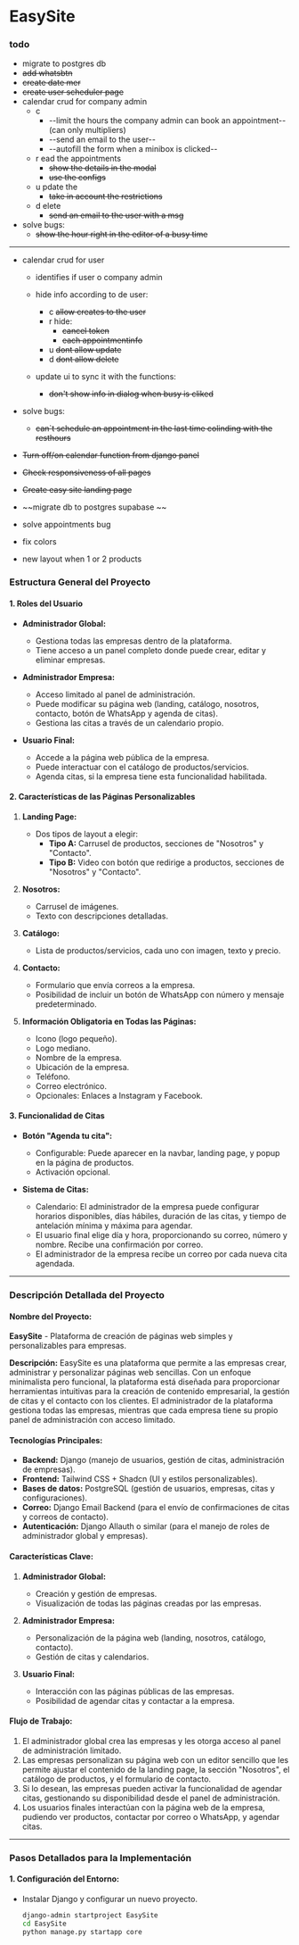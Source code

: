 # EasySite

### todo
- migrate to postgres db
- ~~add whatsbtn~~
- ~~create date mer~~
- ~~create user scheduler page~~
- calendar crud for company admin 
   - c 
      - --limit the hours the company admin can book an appointment-- (can only multipliers)
      - --send an email to the user--
      - --autofill the form when a minibox is clicked--
   - r ead the appointments
      - ~~show the details in the modal~~
      - ~~use the configs~~
   - u pdate the 
      - ~~take in account the restrictions~~
   - d elete
      - ~~send an email to the user with a msg~~
- solve bugs:
   - ~~show the hour right in the editor of a busy time~~
---
- calendar crud for user
   - identifies if user o company admin
   - hide info according to de user:
      - c ~~allow creates to the user~~
      - r hide:
         - ~~cancel token~~
         - ~~each appointmentinfo~~
      - u ~~dont allow update~~
      - d ~~dont allow delete~~

   - update ui to sync it with the functions:
      - ~~don't show info in dialog when busy is cliked~~
- solve bugs:
   - ~~can`t schedule an appointment in the last time colinding with the resthours~~

- ~~Turn off/on calendar function from django panel~~
- ~~Check responsiveness of all pages~~
- ~~Create easy site landing page~~
- ~~migrate db to postgres supabase ~~
- solve appointments bug
- fix colors
- new layout when 1 or 2 products


### **Estructura General del Proyecto**

#### **1. Roles del Usuario**
- **Administrador Global:**
   - Gestiona todas las empresas dentro de la plataforma.
   - Tiene acceso a un panel completo donde puede crear, editar y eliminar empresas.
   
- **Administrador Empresa:**
   - Acceso limitado al panel de administración.
   - Puede modificar su página web (landing, catálogo, nosotros, contacto, botón de WhatsApp y agenda de citas).
   - Gestiona las citas a través de un calendario propio.
   
- **Usuario Final:**
   - Accede a la página web pública de la empresa.
   - Puede interactuar con el catálogo de productos/servicios.
   - Agenda citas, si la empresa tiene esta funcionalidad habilitada.

#### **2. Características de las Páginas Personalizables**
1. **Landing Page:**
   - Dos tipos de layout a elegir:
     - **Tipo A:** Carrusel de productos, secciones de "Nosotros" y "Contacto".
     - **Tipo B:** Video con botón que redirige a productos, secciones de "Nosotros" y "Contacto".
   
2. **Nosotros:**
   - Carrusel de imágenes.
   - Texto con descripciones detalladas.

3. **Catálogo:**
   - Lista de productos/servicios, cada uno con imagen, texto y precio.

4. **Contacto:**
   - Formulario que envía correos a la empresa.
   - Posibilidad de incluir un botón de WhatsApp con número y mensaje predeterminado.

5. **Información Obligatoria en Todas las Páginas:**
   - Icono (logo pequeño).
   - Logo mediano.
   - Nombre de la empresa.
   - Ubicación de la empresa.
   - Teléfono.
   - Correo electrónico.
   - Opcionales: Enlaces a Instagram y Facebook.

#### **3. Funcionalidad de Citas**
   - **Botón "Agenda tu cita":** 
     - Configurable: Puede aparecer en la navbar, landing page, y popup en la página de productos.
     - Activación opcional.

   - **Sistema de Citas:**
     - Calendario: El administrador de la empresa puede configurar horarios disponibles, días hábiles, duración de las citas, y tiempo de antelación mínima y máxima para agendar.
     - El usuario final elige día y hora, proporcionando su correo, número y nombre. Recibe una confirmación por correo.
     - El administrador de la empresa recibe un correo por cada nueva cita agendada.

---

### **Descripción Detallada del Proyecto**

#### **Nombre del Proyecto:** 
**EasySite** - Plataforma de creación de páginas web simples y personalizables para empresas.

**Descripción:**
EasySite es una plataforma que permite a las empresas crear, administrar y personalizar páginas web sencillas. Con un enfoque minimalista pero funcional, la plataforma está diseñada para proporcionar herramientas intuitivas para la creación de contenido empresarial, la gestión de citas y el contacto con los clientes. El administrador de la plataforma gestiona todas las empresas, mientras que cada empresa tiene su propio panel de administración con acceso limitado.

#### **Tecnologías Principales:**
- **Backend:** Django (manejo de usuarios, gestión de citas, administración de empresas).
- **Frontend:** Tailwind CSS + Shadcn (UI y estilos personalizables).
- **Bases de datos:** PostgreSQL (gestión de usuarios, empresas, citas y configuraciones).
- **Correo:** Django Email Backend (para el envío de confirmaciones de citas y correos de contacto).
- **Autenticación:** Django Allauth o similar (para el manejo de roles de administrador global y empresas).

#### **Características Clave:**
1. **Administrador Global:**
   - Creación y gestión de empresas.
   - Visualización de todas las páginas creadas por las empresas.

2. **Administrador Empresa:**
   - Personalización de la página web (landing, nosotros, catálogo, contacto).
   - Gestión de citas y calendarios.

3. **Usuario Final:**
   - Interacción con las páginas públicas de las empresas.
   - Posibilidad de agendar citas y contactar a la empresa.

#### **Flujo de Trabajo:**
1. El administrador global crea las empresas y les otorga acceso al panel de administración limitado.
2. Las empresas personalizan su página web con un editor sencillo que les permite ajustar el contenido de la landing page, la sección "Nosotros", el catálogo de productos, y el formulario de contacto.
3. Si lo desean, las empresas pueden activar la funcionalidad de agendar citas, gestionando su disponibilidad desde el panel de administración.
4. Los usuarios finales interactúan con la página web de la empresa, pudiendo ver productos, contactar por correo o WhatsApp, y agendar citas.

---

### **Pasos Detallados para la Implementación**

#### **1. Configuración del Entorno:**
- Instalar Django y configurar un nuevo proyecto.
  ```bash
  django-admin startproject EasySite
  cd EasySite
  python manage.py startapp core